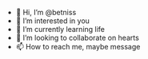 - 👋 Hi, I’m @betniss
- 👀 I’m interested in you
- 🌱 I’m currently learning life
- 💞️ I’m looking to collaborate on hearts 
- 📫 How to reach me, maybe message

<!---
betniss/betniss is a ✨ special ✨ repository because its `README.md` (this file) appears on your GitHub profile.
You can click the Preview link to take a look at your changes.
--->
